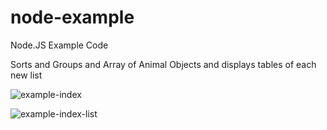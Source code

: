 # node-example
Node.JS Example Code

Sorts and Groups and Array of Animal Objects and displays tables of each new list

![example-index](https://user-images.githubusercontent.com/128429654/226499191-68568d18-d9d9-4efd-8cb5-289346d73422.png)

![example-index-list](https://user-images.githubusercontent.com/128429654/226499209-66fe0a37-e839-4795-be9c-11944a454d3c.png)
